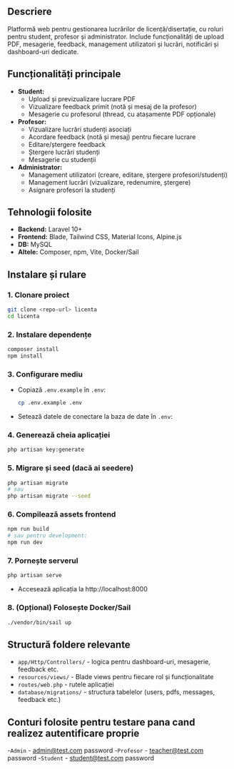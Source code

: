## Descriere

Platformă web pentru gestionarea lucrărilor de licență/disertație, cu roluri pentru student, profesor și administrator. Include funcționalități de upload PDF, mesagerie, feedback, management utilizatori și lucrări, notificări și dashboard-uri dedicate.

## Funcționalități principale
- **Student:**
  - Upload și previzualizare lucrare PDF
  - Vizualizare feedback primit (notă și mesaj de la profesor)
  - Mesagerie cu profesorul (thread, cu atașamente PDF opționale)
- **Profesor:**
  - Vizualizare lucrări studenți asociați
  - Acordare feedback (notă și mesaj) pentru fiecare lucrare
  - Editare/ștergere feedback
  - Ștergere lucrări studenți
  - Mesagerie cu studenții
- **Administrator:**
  - Management utilizatori (creare, editare, ștergere profesori/studenți)
  - Management lucrări (vizualizare, redenumire, ștergere)
  - Asignare profesori la studenți

## Tehnologii folosite
- **Backend:** Laravel 10+
- **Frontend:** Blade, Tailwind CSS, Material Icons, Alpine.js
- **DB:** MySQL
- **Altele:** Composer, npm, Vite, Docker/Sail

## Instalare și rulare

### 1. Clonare proiect
```bash
git clone <repo-url> licenta
cd licenta
```

### 2. Instalare dependențe
```bash
composer install
npm install
```

### 3. Configurare mediu
- Copiază `.env.example` în `.env`:
  ```bash
  cp .env.example .env
  ```
- Setează datele de conectare la baza de date în `.env`:

### 4. Generează cheia aplicației
```bash
php artisan key:generate
```

### 5. Migrare și seed (dacă ai seedere)
```bash
php artisan migrate
# sau
php artisan migrate --seed
```

### 6. Compilează assets frontend
```bash
npm run build
# sau pentru development:
npm run dev
```

### 7. Pornește serverul
```bash
php artisan serve
```
- Accesează aplicația la http://localhost:8000

### 8. (Opțional) Folosește Docker/Sail
```bash
./vendor/bin/sail up
```

## Structură foldere relevante
- `app/Http/Controllers/` - logica pentru dashboard-uri, mesagerie, feedback etc.
- `resources/views/` - Blade views pentru fiecare rol și funcționalitate
- `routes/web.php` - rutele aplicației
- `database/migrations/` - structura tabelelor (users, pdfs, messages, feedback etc.)

## Conturi folosite pentru testare pana cand realizez autentificare proprie
-`Admin` - admin@test.com password
-`Profesor` - teacher@test.com password
-`Student` - student@test.com password
